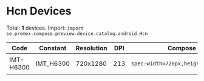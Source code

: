 # Hcn Devices

Total: **1** devices. Import: `import se.premex.compose.preview.device.catalog.android.Hcn`

| Code | Constant | Resolution | DPI | Compose Spec | Preview Usage |
|------|----------|------------|-----|-------------|---------------|
| IMT-H6300 | IMT_H6300 | 720x1280 | 213 | `spec:width=720px,height=1280px,dpi=213` | `@Preview(device = Hcn.IMT_H6300)` |

<!-- Generated automatically. Do not edit manually. -->

